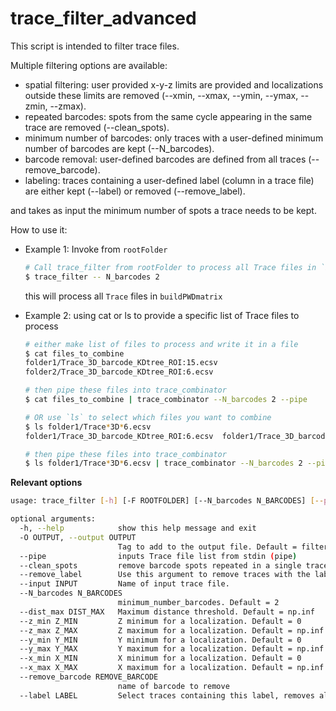 # trace_filter_advanced

This script is intended to filter trace files.

Multiple filtering options are available:

- spatial filtering: user provided x-y-z limits are provided and localizations outside these limits are removed (--xmin, --xmax, --ymin, --ymax, --zmin, --zmax).
- repeated barcodes: spots from the same cycle appearing in the same trace are removed (--clean_spots).
- minimum number of barcodes: only traces with a user-defined minimum number of barcodes are kept (--N_barcodes).
- barcode removal: user-defined barcodes are defined from all traces (--remove_barcode).
- labeling: traces containing a user-defined label (column in a trace file) are either kept (--label) or removed (--remove_label).

 and takes as input the minimum number of spots a trace needs to be kept.

How to use it:

- Example 1: Invoke from `rootFolder`

  ```sh
  # Call trace_filter from rootFolder to process all Trace files in `buildPWDmatrix`
  $ trace_filter -- N_barcodes 2
  ```

  this will process all  `Trace` files in `buildPWDmatrix`



- Example 2: using cat or ls to provide a specific list of Trace files to process

  ```sh
  # either make list of files to process and write it in a file
  $ cat files_to_combine
  folder1/Trace_3D_barcode_KDtree_ROI:15.ecsv
  folder2/Trace_3D_barcode_KDtree_ROI:6.ecsv

  # then pipe these files into trace_combinator
  $ cat files_to_combine | trace_combinator --N_barcodes 2 --pipe

  # OR use `ls` to select which files you want to combine
  $ ls folder1/Trace*3D*6.ecsv
  folder1/Trace_3D_barcode_KDtree_ROI:6.ecsv  folder1/Trace_3D_barcode_mask:DAPI_ROI:6.ecsv  folder1/Trace_3D_barcode_mask:mask0_ROI:6.ecsv

  # then pipe these files into trace_combinator
  $ ls folder1/Trace*3D*6.ecsv | trace_combinator --N_barcodes 2 --pipe
  ```



**Relevant options**

```sh
usage: trace_filter [-h] [-F ROOTFOLDER] [--N_barcodes N_BARCODES] [--pipe]

optional arguments:
  -h, --help            show this help message and exit
  -O OUTPUT, --output OUTPUT
                        Tag to add to the output file. Default = filtered
  --pipe                inputs Trace file list from stdin (pipe)
  --clean_spots         remove barcode spots repeated in a single trace
  --remove_label        Use this argument to remove traces with the label provided
  --input INPUT         Name of input trace file.
  --N_barcodes N_BARCODES
                        minimum_number_barcodes. Default = 2
  --dist_max DIST_MAX   Maximum distance threshold. Default = np.inf
  --z_min Z_MIN         Z minimum for a localization. Default = 0
  --z_max Z_MAX         Z maximum for a localization. Default = np.inf
  --y_min Y_MIN         Y minimum for a localization. Default = 0
  --y_max Y_MAX         Y maximum for a localization. Default = np.inf
  --x_min X_MIN         X minimum for a localization. Default = 0
  --x_max X_MAX         X maximum for a localization. Default = np.inf
  --remove_barcode REMOVE_BARCODE
                        name of barcode to remove
  --label LABEL         Select traces containing this label, removes all other traces.

```
